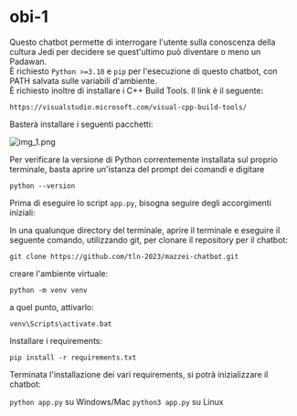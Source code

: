 # obi-1  

Questo chatbot permette di interrogare l'utente sulla conoscenza della cultura Jedi per decidere se quest'ultimo può diventare o meno un Padawan.  
È richiesto ```Python >=3.10``` e ```pip``` per l'esecuzione di questo chatbot, con PATH salvata sulle variabili d'ambiente.  
È richiesto inoltre di installare i C++ Build Tools. Il link è il seguente:  

```https://visualstudio.microsoft.com/visual-cpp-build-tools/```

Basterà installare i seguenti pacchetti:  

![img_1.png](images/img.png)

Per verificare la versione di Python correntemente installata sul proprio terminale, basta aprire un'istanza del prompt 
dei comandi e digitare  

```python --version```

Prima di eseguire lo script ```app.py```, bisogna seguire degli accorgimenti iniziali:

In una qualunque directory del terminale, aprire il terminale e eseguire il seguente comando, utilizzando git, per clonare 
il repository per il chatbot:  

```git clone https://github.com/tln-2023/mazzei-chatbot.git```

creare l'ambiente virtuale:  

```python -m venv venv```

a quel punto, attivarlo:  

```venv\Scripts\activate.bat```

Installare i requirements:  

```pip install -r requirements.txt```

Terminata l'installazione dei vari requirements, si potrà inizializzare il chatbot:

```python app.py``` su Windows/Mac
```python3 app.py``` su Linux



